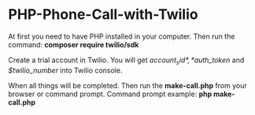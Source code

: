 # PHP-Phone-Call-with-Twilio

At first you need to have PHP installed in your computer. Then run the command: **composer require twilio/sdk**

Create a trial account in Twilio. You will get *$account_sid*, *$auth_token* and *$twilio_number* into Twilio console.

When all things will be completed. Then run the **make-call.php** from your browser or command prompt. Command prompt example: **php make-call.php**
